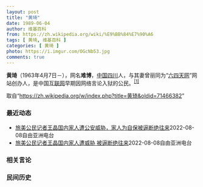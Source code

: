 ```yaml
---
layout: post
title: "黄琦"
date: 1989-06-04
author: 维基百科
from: https://zh.wikipedia.org/wiki/%E9%BB%84%E7%90%A6
tags: [ 黄琦, 维基百科 ]
categories: [ 黄琦 ]
photo: https://i.imgur.com/OGcNb53.jpg
comments: true
---
```

<div class="mw-parser-output">

<p><b>黄琦</b>（1963年4月7日<span class="useeditintro" title="Template:BLP editintro">－</span>），网名<b>难博</b>，<a href="/wiki/%E4%B8%AD%E8%8F%AF%E4%BA%BA%E6%B0%91%E5%85%B1%E5%92%8C%E5%9C%8B" class="mw-redirect" title="中華人民共和國">中国</a><a href="/wiki/%E5%9B%9B%E5%B7%9D" class="mw-redirect" title="四川">四川</a>人，与其妻曾丽同为“<a href="/wiki/%E5%85%AD%E5%9B%9B%E5%A4%A9%E7%BD%91" title="六四天网">六四天网</a>”网站创办人，是中国<a href="/wiki/%E4%BA%92%E8%81%94%E7%BD%91" title="互联网">互联网</a>早期因网络言论入狱的公民。<sup id="cite_ref-堅持普世價值_1-0" class="reference"><a href="#cite_note-堅持普世價值-1">[1]</a></sup>
</p>
</div><noscript><img src="//zh.wikipedia.org/wiki/Special:CentralAutoLogin/start?type=1x1" alt="" title="" width="1" height="1" style="border: none; position: absolute;"></noscript>
<div class="printfooter">取自“<a dir="ltr" href="https://zh.wikipedia.org/w/index.php?title=黄琦&amp;oldid=71466382">https://zh.wikipedia.org/w/index.php?title=黄琦&amp;oldid=71466382</a>”</div><div id="recent-news"><h3>最近动态</h3><ul><li><a href="https://nodebe4.github.io/waimei/2022-08-08/%E6%97%85%E7%BE%8E%E5%85%AC%E6%B0%91%E8%AE%B0%E8%80%85%E7%8E%8B%E6%99%B6%E5%9B%BD%E5%86%85%E5%AE%B6%E4%BA%BA%E9%81%AD%E5%85%AC%E5%AE%89%E5%A8%81%E8%83%81-%E5%AE%B6%E4%BA%BA%E4%B8%BA%E8%87%AA%E4%BF%9D%E8%A2%AB%E9%80%BC%E6%96%AD%E7%BB%9D%E5%BE%80%E6%9D%A5" title="旅美公民记者王晶国内家人遭公安威胁，家人为自保被逼断绝往来—— 中国维权人士黄琦三年前因所谓泄露国家秘密等罪名被判囚12年后，他所创办的“六四天网”网站一度关闭。其后由流亡美国的公民记者王晶重新...">旅美公民记者王晶国内家人遭公安威胁，家人为自保被逼断绝往来</a><time>2022-08-08</time><a class="tag">自由亚洲电台</a></li>
<li><a href="https://nodebe4.github.io/waimei/2022-08-08/%E6%97%85%E7%BE%8E%E5%85%AC%E6%B0%91%E8%AE%B0%E8%80%85%E7%8E%8B%E6%99%B6%E5%9B%BD%E5%86%85%E5%AE%B6%E4%BA%BA%E9%81%AD%E5%A8%81%E8%83%81-%E8%A2%AB%E9%80%BC%E6%96%AD%E7%BB%9D%E5%BE%80%E6%9D%A5" title="旅美公民记者王晶国内家人遭威胁 被逼断绝往来—— 中国维权人士黄琦三年前因所谓泄露国家秘密等罪名被判囚12年后，他所创办的“六四天网”网站一度关闭。其后由流亡美国的公民记者王晶重新建立。王晶向本...">旅美公民记者王晶国内家人遭威胁 被逼断绝往来</a><time>2022-08-08</time><a class="tag">自由亚洲电台</a></li>
</ul></div><div id="open-opinion"><h3>相关言论</h3><ul></ul></div><div id="mjls-record"><h3>民间历史</h3><ul></ul></div>